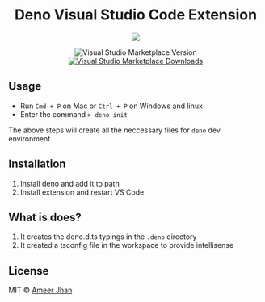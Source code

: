 <h1 align="center">Deno Visual Studio Code Extension</h1>

<p align="center"><img src="https://i.imgur.com/bn4rXpl.gif"/>
</p>
<p align="center">
<img alt="Visual Studio Marketplace Version" src="https://img.shields.io/visual-studio-marketplace/v/ameerthehacker.deno-vscode">
<a href="https://marketplace.visualstudio.com/items?itemName=ameerthehacker.deno-vscode" target="_blank"><img alt="Visual Studio Marketplace Downloads" src="https://img.shields.io/visual-studio-marketplace/d/ameerthehacker.deno-vscode"></a>
</p>

## Usage

- Run `Cmd + P` on Mac or `Ctrl + P` on Windows and linux
- Enter the command `> deno init`

The above steps will create all the neccessary files for `deno` dev environment

## Installation

1. Install deno and add it to path
2. Install extension and restart VS Code

## What is does?

1. It creates the deno.d.ts typings in the `.deno` directory
2. It created a tsconfig file in the workspace to provide intellisense

## License

MIT © [Ameer Jhan](https://github.com/ameerthehacker)
